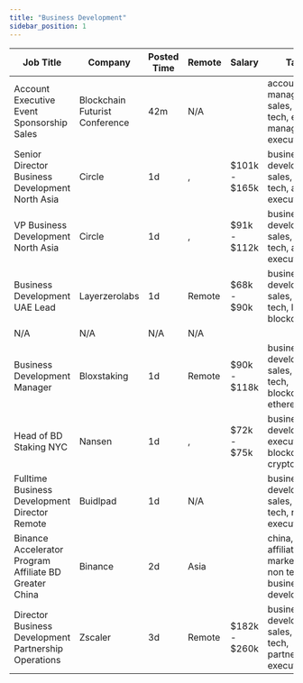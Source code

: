 ```yaml
---
title: "Business Development"
sidebar_position: 1
---
```


| Job Title | Company | Posted Time | Remote | Salary | Tags | Apply Link |
|-----------|---------|-------------|--------|--------|------|------------|
| Account Executive Event Sponsorship Sales | Blockchain Futurist Conference | 42m | N/A |  | account manager, sales, non tech, events manager, executive | [Apply](https://web3.career/account-executive-event-sponsorship-sales-blockchain-futurist-conference/128985) |
| Senior Director Business Development North Asia | Circle | 1d | , | $101k - $165k | business development, sales, non tech, ai, executive | [Apply](https://web3.career/senior-director-business-development-north-asia-circle/138581) |
| VP Business Development North Asia | Circle | 1d | , | $91k - $112k | business development, sales, non tech, ai, executive | [Apply](https://web3.career/vp-business-development-north-asia-circle/138578) |
| Business Development UAE Lead | Layerzerolabs | 1d | Remote | $68k - $90k | business development, sales, non tech, lead, blockchain | [Apply](https://web3.career/business-development-uae-lead-layerzerolabs/138542) |
| N/A | N/A | N/A | N/A |  |  | [Apply](https://web3.career/metana) |
| Business Development Manager | Bloxstaking | 1d | Remote | $90k - $118k | business development, sales, non tech, blockchain, ethereum | [Apply](https://web3.career/business-development-manager-bloxstaking/138528) |
| Head of BD Staking NYC | Nansen | 1d | , | $72k - $75k | business development, executive, blockchain, crypto | [Apply](https://web3.career/head-of-bd-staking-nyc-nansen/138489) |
| Fulltime Business Development Director Remote | Buidlpad | 1d | N/A |  | business development, sales, non tech, remote, executive | [Apply](https://web3.career/full-time-business-development-director-remote-buidlpad/126840) |
| Binance Accelerator Program Affiliate BD Greater China | Binance | 2d | Asia |  | china, affiliate, marketing, non tech, business development | [Apply](https://web3.career/binance-accelerator-program-affiliate-bd-greater-china-binance/138438) |
| Director Business Development Partnership Operations | Zscaler | 3d | Remote | $182k - $260k | business development, sales, non tech, partnership, executive | [Apply](https://web3.career/director-business-development-partnership-operations-zscaler/138388) |
